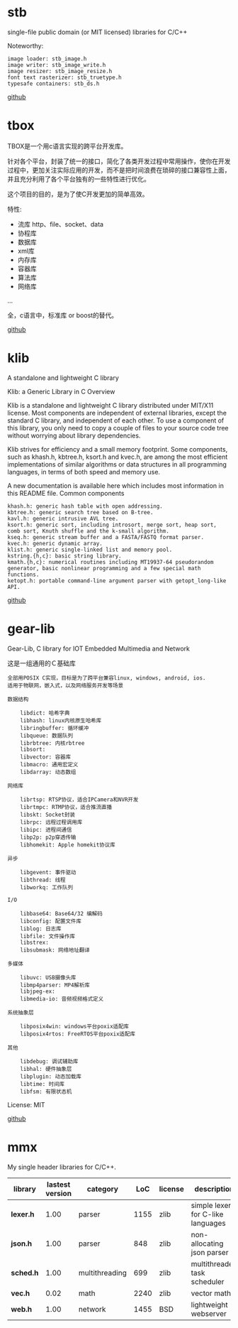 # stb

single-file public domain (or MIT licensed) libraries for C/C++

Noteworthy:

    image loader: stb_image.h
    image writer: stb_image_write.h
    image resizer: stb_image_resize.h
    font text rasterizer: stb_truetype.h
    typesafe containers: stb_ds.h

[github](https://github.com/nothings/stb)

# tbox

TBOX是一个用c语言实现的跨平台开发库。

针对各个平台，封装了统一的接口，简化了各类开发过程中常用操作，使你在开发过程中，更加关注实际应用的开发，而不是把时间浪费在琐碎的接口兼容性上面，并且充分利用了各个平台独有的一些特性进行优化。

这个项目的目的，是为了使C开发更加的简单高效。

特性:

* 流库 http、file、socket、data
* 协程库
* 数据库
* xml库
* 内存库
* 容器库
* 算法库
* 网络库

...

全，c语言中，标准库 or boost的替代。

[github](https://github.com/tboox/tbox)


# klib

A standalone and lightweight C library

Klib: a Generic Library in C
Overview

Klib is a standalone and lightweight C library distributed under MIT/X11 license. Most components are independent of external libraries, except the standard C library, and independent of each other. To use a component of this library, you only need to copy a couple of files to your source code tree without worrying about library dependencies.

Klib strives for efficiency and a small memory footprint. Some components, such as khash.h, kbtree.h, ksort.h and kvec.h, are among the most efficient implementations of similar algorithms or data structures in all programming languages, in terms of both speed and memory use.

A new documentation is available here which includes most information in this README file.
Common components

    khash.h: generic hash table with open addressing.
    kbtree.h: generic search tree based on B-tree.
    kavl.h: generic intrusive AVL tree.
    ksort.h: generic sort, including introsort, merge sort, heap sort, comb sort, Knuth shuffle and the k-small algorithm.
    kseq.h: generic stream buffer and a FASTA/FASTQ format parser.
    kvec.h: generic dynamic array.
    klist.h: generic single-linked list and memory pool.
    kstring.{h,c}: basic string library.
    kmath.{h,c}: numerical routines including MT19937-64 pseudorandom generator, basic nonlinear programming and a few special math functions.
    ketopt.h: portable command-line argument parser with getopt_long-like API.


[github](https://github.com/attractivechaos/klib)


# gear-lib

Gear-Lib, C library for IOT Embedded Multimedia and Network

这是一组通用的Ｃ基础库

    全部用POSIX C实现，目标是为了跨平台兼容linux, windows, android, ios.
    适用于物联网，嵌入式，以及网络服务开发等场景

    数据结构

        libdict: 哈希字典
        libhash: linux内核原生哈希库
        libringbuffer: 循环缓冲
        libqueue: 数据队列
        librbtree: 内核rbtree
        libsort:
        libvector: 容器库
        libmacro: 通用宏定义
        libdarray: 动态数组

    网络库

        librtsp: RTSP协议，适合IPCamera和NVR开发
        librtmpc: RTMP协议，适合推流直播
        libskt: Socket封装
        librpc: 远程过程调用库
        libipc: 进程间通信
        libp2p: p2p穿透传输
        libhomekit: Apple homekit协议库

    异步

        libgevent: 事件驱动
        libthread: 线程
        libworkq: 工作队列

    I/O

        libbase64: Base64/32 编解码
        libconfig: 配置文件库
        liblog: 日志库
        libfile: 文件操作库
        libstrex:
        libsubmask: 网络地址翻译

    多媒体

        libuvc: USB摄像头库
        libmp4parser: MP4解析库
        libjpeg-ex:
        libmedia-io: 音频视频格式定义

    系统抽象层

        libposix4win: windows平台poxix适配库
        libposix4rtos: FreeRTOS平台poxix适配库

    其他

        libdebug: 调试辅助库
        libhal: 硬件抽象层
        libplugin: 动态加载库
        libtime: 时间库
        libfsm: 有限状态机

License: MIT

[github](https://github.com/gozfree/gear-lib)


# mmx

My single header libraries for C/C++.

|library | lastest version | category | LoC | license | description
| --------------------- | ---- | -------- | --- | --- | --------------------------------
|**lexer.h** | 1.00 | parser | 1155 | zlib | simple lexer for C-like languages
|**json.h** | 1.00 | parser | 848 | zlib | non-allocating json parser
|**sched.h** | 1.00 | multithreading | 699 | zlib | multithreaded task scheduler
|**vec.h** | 0.02 | math | 2240 | zlib | vector math
|**web.h** | 1.00 | network | 1455 | BSD |  lightweight webserver
